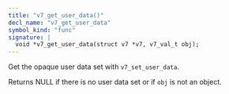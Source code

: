 ```yaml
---
title: "v7_get_user_data()"
decl_name: "v7_get_user_data"
symbol_kind: "func"
signature: |
  void *v7_get_user_data(struct v7 *v7, v7_val_t obj);
---
```


Get the opaque user data set with `v7_set_user_data`.

Returns NULL if there is no user data set or if `obj` is not an object. 

